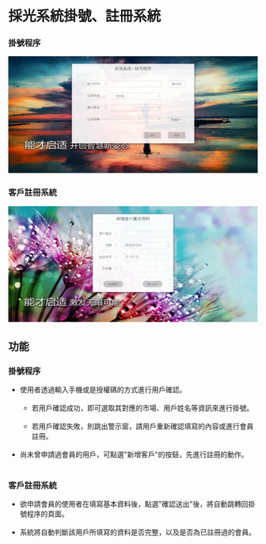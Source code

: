 # 採光系統掛號、註冊系統

### 掛號程序
![demo1](assets/img/demo_index.png)

### 客戶註冊系統
![demo2](assets/img/demo_signup.png)

## 功能
### 掛號程序
* 使用者透過輸入手機或是授權碼的方式進行用戶確認。<br><br>
  * 若用戶確認成功，即可選取其對應的市場、用戶姓名等資訊來進行掛號。<br><br>
  * 若用戶確認失敗，則跳出警示窗，請用戶重新確認填寫的內容或進行會員註冊。<br><br>
* 尚未曾申請過會員的用戶，可點選"新增客戶"的按鈕，先進行註冊的動作。<br><br>

### 客戶註冊系統
* 欲申請會員的使用者在填寫基本資料後，點選"確認送出"後，將自動跳轉回掛號程序的頁面。<br><br>
* 系統將自動判斷該用戶所填寫的資料是否完整，以及是否為已註冊過的會員。<br>

